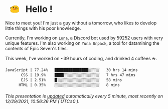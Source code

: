 <h1>   <img src="./spoink.gif" style="vertical-align:middle;" width="30px">   Hello ! </h1>

Nice to meet you! I'm just a guy without a tomorrow, who likes to develop little things with his poor knowledge.

Currently, I'm working on <a href='https://github.com/Asgarrrr/Luna'>`Luna`</a>, a Discord bot used by 59252 users with very unique features. I'm also working on `Yuna Unpack`, a tool for datamining the contents of Epic Seven's files.

This week, I've worked on ~39 hours of coding, and drinked 4 coffees ☕.

```
JavaScript │ 77.24%   ███████████████░░░░░   30 hrs 14 mins
       CSS │ 19.9%    ████░░░░░░░░░░░░░░░░   7 hrs 47 mins
       EJS │ 2.51%    █░░░░░░░░░░░░░░░░░░░   58 mins
      HTML │ 0.35%    ░░░░░░░░░░░░░░░░░░░░   8 mins
```

###### This presentation is [updated](https://github.com/Asgarrrr) automatically every 5 minute, most recently on 12/29/2021, 10:56:26 PM ( UTC±0 ).